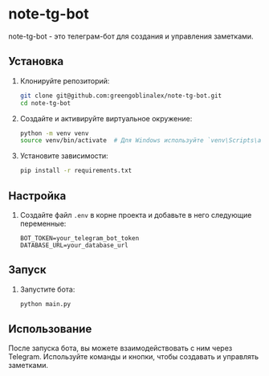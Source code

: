 # note-tg-bot

note-tg-bot - это телеграм-бот для создания и управления заметками.

## Установка

1. Клонируйте репозиторий:
    ```sh
    git clone git@github.com:greengoblinalex/note-tg-bot.git
    cd note-tg-bot
    ```

2. Создайте и активируйте виртуальное окружение:
    ```sh
    python -m venv venv
    source venv/bin/activate  # Для Windows используйте `venv\Scripts\activate`
    ```

3. Установите зависимости:
    ```sh
    pip install -r requirements.txt
    ```

## Настройка

1. Создайте файл `.env` в корне проекта и добавьте в него следующие переменные:
    ```env
    BOT_TOKEN=your_telegram_bot_token
    DATABASE_URL=your_database_url
    ```

## Запуск

1. Запустите бота:
    ```sh
    python main.py
    ```

## Использование

После запуска бота, вы можете взаимодействовать с ним через Telegram. Используйте команды и кнопки, чтобы создавать и управлять заметками.

